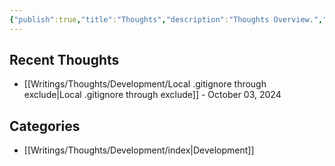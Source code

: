 ```yaml
---
{"publish":true,"title":"Thoughts","description":"Thoughts Overview.","created":"2024-05-11T22:10:36.670+02:00","modified":"2024-10-28T01:02:15.649+01:00","tags":["Thoughts"],"cssclasses":"mado-heading index-page hide-date"}
---
```



## Recent Thoughts

- [[Writings/Thoughts/Development/Local .gitignore through exclude\|Local .gitignore through exclude]] - October 03, 2024


## Categories

- [[Writings/Thoughts/Development/index\|Development]]

